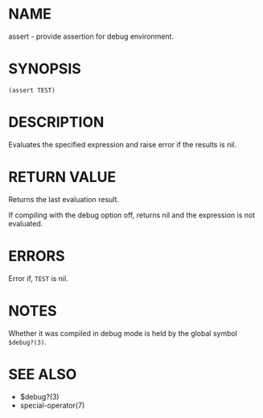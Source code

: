 # NAME
assert - provide assertion for debug environment.

# SYNOPSIS

    (assert TEST)

# DESCRIPTION
Evaluates the specified expression and raise error if the results is nil.

# RETURN VALUE
Returns the last evaluation result.

If compiling with the debug option off, returns nil and the expression is not evaluated.

# ERRORS
Error if, `TEST` is nil.

# NOTES
Whether it was compiled in debug mode is held by the global symbol `$debug?(3)`.

# SEE ALSO
- $debug?(3)
- special-operator(7)
